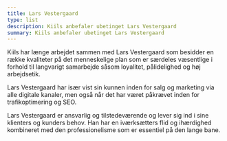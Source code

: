 ```yaml
---
title: Lars Vestergaard
type: list
description: Kiils anbefaler ubetinget Lars Vestergaard
summary: Kiils anbefaler ubetinget Lars Vestergaard
---
```




Kiils har længe arbejdet sammen med Lars Vestergaard som besidder en række kvaliteter på det menneskelige plan som er særdeles væsentlige i forhold til langvarigt samarbejde såsom loyalitet, pålidelighed og høj arbejdsetik.

Lars Vestergaard har især vist sin kunnen inden for salg og marketing via alle digitale kanaler, men også når det har været påkrævet inden for trafikoptimering og SEO.

Lars Vestergaard er ansvarlig og tilstedeværende og lever sig ind i sine klienters og kunders behov. Han har en iværksætters flid og ihærdighed kombineret med den professionelisme som er essentiel på den lange bane.
